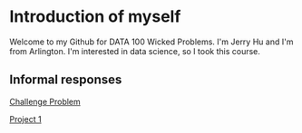 


# Introduction of myself
Welcome to my Github for DATA 100 Wicked Problems. I'm Jerry Hu and I'm from Arlington. I'm interested in data science, so I took this course. 


## Informal responses

[Challenge Problem](challenge1.md)

[Project 1](jaimaca.md)



